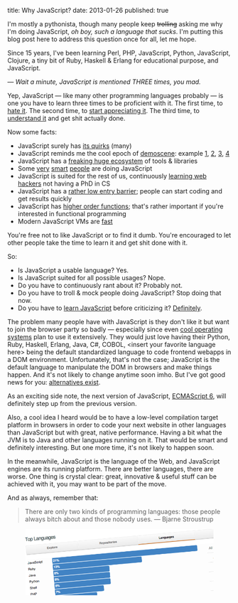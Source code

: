 title: Why JavaScript?
date: 2013-01-26
published: true

I'm mostly a pythonista, though many people keep <del>trolling</del> asking me why I'm doing JavaScript, *oh boy, such a language that sucks*. I'm putting this blog post here to address this question once for all, let me hope.

Since 15 years, I've been learning Perl, PHP, JavaScript, Python, JavaScript, Clojure, a tiny bit of Ruby, Haskell & Erlang for educational purpose, and JavaScript.

— *Wait a minute, JavaScript is mentioned THREE times, you mad.*

Yep, JavaScript — like many other programming languages probably — is one you have to learn three times to be proficient with it. The first time, to [hate it](https://en.wikipedia.org/wiki/Dynamic_HTML). The second time, to [start appreciating it](http://jquery.com/). The third time, to [understand it](http://ejohn.org/apps/learn/) and get shit actually done.

Now some facts:

- JavaScript surely has [its quirks](http://wtfjs.com/) (many)
- JavaScript reminds me the cool epoch of [demoscene](https://en.wikipedia.org/wiki/Demoscene): example [1](http://www.chromeexperiments.com/), [2](http://js1k.com/), [3](http://www.p01.org/releases/), [4](http://www.wab.com/)
- JavaScript has a [freaking huge ecosystem](https://github.com/languages/JavaScript) of tools & libraries
- Some [very](http://ejohn.org/) [smart](https://github.com/jashkenas) [people](http://worrydream.com/) are doing JavaScript
- JavaScript is suited for the rest of us, continuously [learning web hackers](http://worrydream.com/LearnableProgramming/) not having a PhD in CS
- JavaScript has a [rather low entry barrier](http://www.codecademy.com/tracks/javascript); people can start coding and get results quickly
- JavaScript has [higher order functions](http://www.webreference.com/programming/javascript/rg25/index.html); that's rather important if you're interested in functional programming
- Modern JavaScript VMs are [fast](https://v8-io12.appspot.com/)

You're free not to like JavaScript or to find it dumb. You're encouraged to let other people take the time to learn it and get shit done with it.

So:

- Is JavaScript a usable language? Yes.
- Is JavaScript suited for all possible usages? Nope.
- Do you have to continuously rant about it? Probably not.
- Do you have to troll & mock people doing JavaScript? Stop doing that now.
- Do you have to [learn JavaScript](http://ejohn.org/apps/learn/) before criticizing it? [Definitely](http://nedbatchelder.com/blog/201301/stupid_languages.html).

The problem many people have with JavaScript is they don't like it but want to join the browser party so badly — especially since even [cool operating systems](https://www.mozilla.org/en-GB/firefoxos/) plan to use it extensively. They would just love having their Python, Ruby, Haskell, Erlang, Java, C#, COBOL, &lt;insert your favorite language here&gt; being the default standardized language to code frontend webapps in a DOM environment. Unfortunately, that's not the case; JavaScript is the default language to manipulate the DOM in browsers and make things happen. And it's not likely to change anytime soon imho. But I've got good news for you: [alternatives exist](http://altjs.org/).

As an exciting side note, the next version of JavaScript, [ECMAScript 6](https://brendaneich.com/2012/10/harmony-of-dreams-come-true/), will definitely step up from the previous version.

Also, a cool idea I heard would be to have a low-level compilation target platform in browsers in order to code your next website in other languages than JavaScript but with great, native performance. Having a bit what the JVM is to Java and other languages running on it. That would be smart and definitely interesting. But one more time, it's not likely to happen soon.

In the meanwhile, JavaScript is the language of the Web, and JavaScript engines are its running platform. There are better languages, there are worse. One thing is crystal clear: great, innovative & useful stuff can be achieved with it, you may want to be part of the move.

And as always, remember that:

> There are only two kinds of programming languages: those people always bitch about and those nobody uses. — Bjarne Stroustrup

<figure>
    <a href="https://github.com/languages/">
        <img src="/static/code/top-languages.png" alt=""></a>
</figure>
